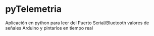 # pyTelemetria

Aplicación en python para leer del Puerto Serial/Bluetooth valores de señales Arduino y pintarlos en tiempo real
